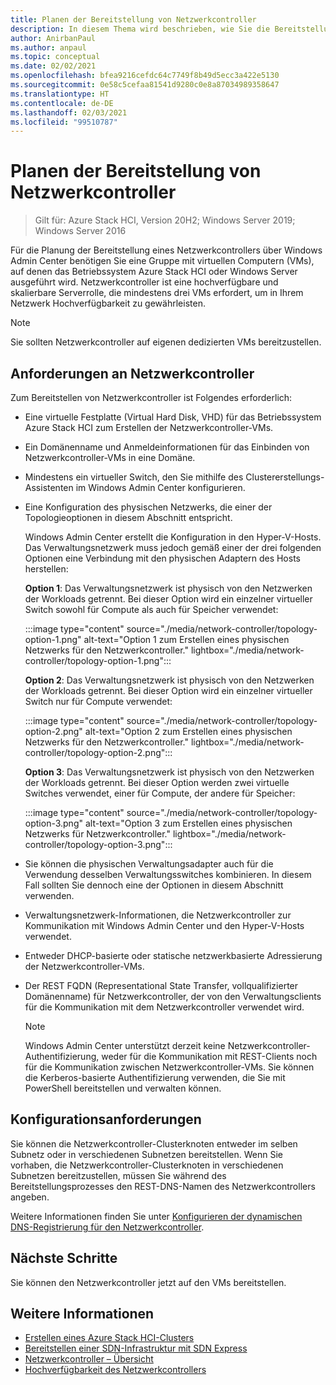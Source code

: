 ```yaml
---
title: Planen der Bereitstellung von Netzwerkcontroller
description: In diesem Thema wird beschrieben, wie Sie die Bereitstellung eines Netzwerkcontrollers mit Windows Admin Center in einer Gruppe mit virtuellen Computern (VMs) planen.
author: AnirbanPaul
ms.author: anpaul
ms.topic: conceptual
ms.date: 02/02/2021
ms.openlocfilehash: bfea9216cefdc64c7749f8b49d5ecc3a422e5130
ms.sourcegitcommit: 0e58c5cefaa81541d9280c0e8a87034989358647
ms.translationtype: HT
ms.contentlocale: de-DE
ms.lasthandoff: 02/03/2021
ms.locfileid: "99510787"
---
```

# <a name="plan-to-deploy-network-controller"></a>Planen der Bereitstellung von Netzwerkcontroller

>Gilt für: Azure Stack HCI, Version 20H2; Windows Server 2019; Windows Server 2016

Für die Planung der Bereitstellung eines Netzwerkcontrollers über Windows Admin Center benötigen Sie eine Gruppe mit virtuellen Computern (VMs), auf denen das Betriebssystem Azure Stack HCI oder Windows Server ausgeführt wird. Netzwerkcontroller ist eine hochverfügbare und skalierbare Serverrolle, die mindestens drei VMs erfordert, um in Ihrem Netzwerk Hochverfügbarkeit zu gewährleisten.

   >[!NOTE]
   > Sie sollten Netzwerkcontroller auf eigenen dedizierten VMs bereitzustellen.

## <a name="network-controller-requirements"></a>Anforderungen an Netzwerkcontroller
Zum Bereitstellen von Netzwerkcontroller ist Folgendes erforderlich:
- Eine virtuelle Festplatte (Virtual Hard Disk, VHD) für das Betriebssystem Azure Stack HCI zum Erstellen der Netzwerkcontroller-VMs.
- Ein Domänenname und Anmeldeinformationen für das Einbinden von Netzwerkcontroller-VMs in eine Domäne.
- Mindestens ein virtueller Switch, den Sie mithilfe des Clustererstellungs-Assistenten im Windows Admin Center konfigurieren.
- Eine Konfiguration des physischen Netzwerks, die einer der Topologieoptionen in diesem Abschnitt entspricht.

    Windows Admin Center erstellt die Konfiguration in den Hyper-V-Hosts. Das Verwaltungsnetzwerk muss jedoch gemäß einer der drei folgenden Optionen eine Verbindung mit den physischen Adaptern des Hosts herstellen:

    **Option 1**: Das Verwaltungsnetzwerk ist physisch von den Netzwerken der Workloads getrennt. Bei dieser Option wird ein einzelner virtueller Switch sowohl für Compute als auch für Speicher verwendet:

    :::image type="content" source="./media/network-controller/topology-option-1.png" alt-text="Option 1 zum Erstellen eines physischen Netzwerks für den Netzwerkcontroller." lightbox="./media/network-controller/topology-option-1.png":::

    **Option 2**: Das Verwaltungsnetzwerk ist physisch von den Netzwerken der Workloads getrennt. Bei dieser Option wird ein einzelner virtueller Switch nur für Compute verwendet:

    :::image type="content" source="./media/network-controller/topology-option-2.png" alt-text="Option 2 zum Erstellen eines physischen Netzwerks für den Netzwerkcontroller." lightbox="./media/network-controller/topology-option-2.png":::

    **Option 3**: Das Verwaltungsnetzwerk ist physisch von den Netzwerken der Workloads getrennt. Bei dieser Option werden zwei virtuelle Switches verwendet, einer für Compute, der andere für Speicher:

    :::image type="content" source="./media/network-controller/topology-option-3.png" alt-text="Option 3 zum Erstellen eines physischen Netzwerks für Netzwerkcontroller." lightbox="./media/network-controller/topology-option-3.png":::

- Sie können die physischen Verwaltungsadapter auch für die Verwendung desselben Verwaltungsswitches kombinieren. In diesem Fall sollten Sie dennoch eine der Optionen in diesem Abschnitt verwenden.
- Verwaltungsnetzwerk-Informationen, die Netzwerkcontroller zur Kommunikation mit Windows Admin Center und den Hyper-V-Hosts verwendet.
- Entweder DHCP-basierte oder statische netzwerkbasierte Adressierung der Netzwerkcontroller-VMs.
- Der REST FQDN (Representational State Transfer, vollqualifizierter Domänenname) für Netzwerkcontroller, der von den Verwaltungsclients für die Kommunikation mit dem Netzwerkcontroller verwendet wird.

   >[!NOTE]
   > Windows Admin Center unterstützt derzeit keine Netzwerkcontroller-Authentifizierung, weder für die Kommunikation mit REST-Clients noch für die Kommunikation zwischen Netzwerkcontroller-VMs. Sie können die Kerberos-basierte Authentifizierung verwenden, die Sie mit PowerShell bereitstellen und verwalten können.

## <a name="configuration-requirements"></a>Konfigurationsanforderungen
Sie können die Netzwerkcontroller-Clusterknoten entweder im selben Subnetz oder in verschiedenen Subnetzen bereitstellen. Wenn Sie vorhaben, die Netzwerkcontroller-Clusterknoten in verschiedenen Subnetzen bereitzustellen, müssen Sie während des Bereitstellungsprozesses den REST-DNS-Namen des Netzwerkcontrollers angeben.

Weitere Informationen finden Sie unter [Konfigurieren der dynamischen DNS-Registrierung für den Netzwerkcontroller](/windows-server/networking/sdn/plan/installation-and-preparation-requirements-for-deploying-network-controller#step-3-configure-dynamic-dns-registration-for-network-controller).

## <a name="next-steps"></a>Nächste Schritte
Sie können den Netzwerkcontroller jetzt auf den VMs bereitstellen.

## <a name="see-also"></a>Weitere Informationen
- [Erstellen eines Azure Stack HCI-Clusters](../deploy/create-cluster.md)
- [Bereitstellen einer SDN-Infrastruktur mit SDN Express](../manage/sdn-express.md)
- [Netzwerkcontroller – Übersicht](network-controller-overview.md)
- [Hochverfügbarkeit des Netzwerkcontrollers](/windows-server/networking/sdn/technologies/network-controller/network-controller-high-availability)